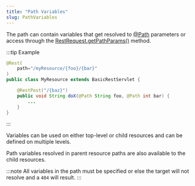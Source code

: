 ```yaml
---
title: "Path Variables"
slug: PathVariables
---
```


The path can contain variables that get resolved to <a href="/site/apidocs/org/apache/juneau/http/annotation/Path.html" target="_blank">@Path</a>
parameters or access through the [RestRequest.getPathParams()](API_DOCS/org/apache/juneau/rest/RestRequest.html#getPathParams()) method.

:::tip Example
```java
@Rest(
    path="/myResource/{foo}/{bar}"
)
public class MyResource extends BasicRestServlet {

    @RestPost("/{baz}")
    public void String doX(@Path String foo, @Path int bar) {
        ...
    }
}
```
:::

Variables can be used on either top-level or child resources and can be defined on multiple levels.

Path variables resolved in parent resource paths are also available to the child resources.

:::note
All variables in the path must be specified or else the target will not resolve and a `404` will result.
:::

